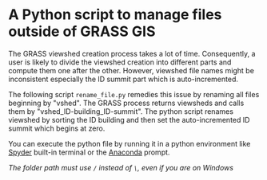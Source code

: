 # A Python script to manage files outside of GRASS GIS

The GRASS viewshed creation process takes a lot of time. Consequently, a user is likely to divide the viewshed creation into different parts and compute them one after the other.
However, viewshed file names might be inconsistent especially the ID summit part which is auto-incremented.

The following script `rename_file.py` remedies this issue by renaming all files beginning by "vshed".
The GRASS process returns viewsheds and calls them by "vshed_ID-building_ID-summit".
The python script renames viewshed by sorting the ID building and then set the auto-incremented ID summit which begins at zero.


You can execute the python file by running it in a python environment like [Spyder](https://www.spyder-ide.org/) built-in terminal or the [Anaconda](https://www.anaconda.com/distribution/) prompt.


*The folder path must use `/` instead of `\`, even if you are on Windows*
